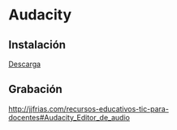# Audacity

## Instalación

[Descarga]()

## Grabación



http://jjfrias.com/recursos-educativos-tic-para-docentes#Audacity_Editor_de_audio